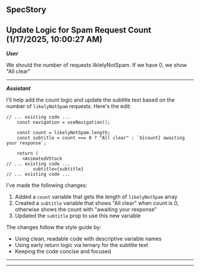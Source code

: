 ## SpecStory

## Update Logic for Spam Request Count (1/17/2025, 10:00:27 AM)

_**User**_

We should the number of requests liklelyNotSpam. If we have 0, we show "All clear"

---

_**Assistant**_

I'll help add the count logic and update the subtitle text based on the number of `likelyNotSpam` requests. Here's the edit:

```typescript:features/conversation-list/conversation-list-awaiting-requests.tsx
// ... existing code ...
    const navigation = useNavigation();

    const count = likelyNotSpam.length;
    const subtitle = count === 0 ? "All clear" : `${count} awaiting your response`;

    return (
      <AnimatedVStack
// ... existing code ...
          subtitle={subtitle}
// ... existing code ...
```

I've made the following changes:
1. Added a `count` variable that gets the length of `likelyNotSpam` array
2. Created a `subtitle` variable that shows "All clear" when count is 0, otherwise shows the count with "awaiting your response"
3. Updated the `subtitle` prop to use this new variable

The changes follow the style guide by:
- Using clean, readable code with descriptive variable names
- Using early return logic via ternary for the subtitle text
- Keeping the code concise and focused

---



---

